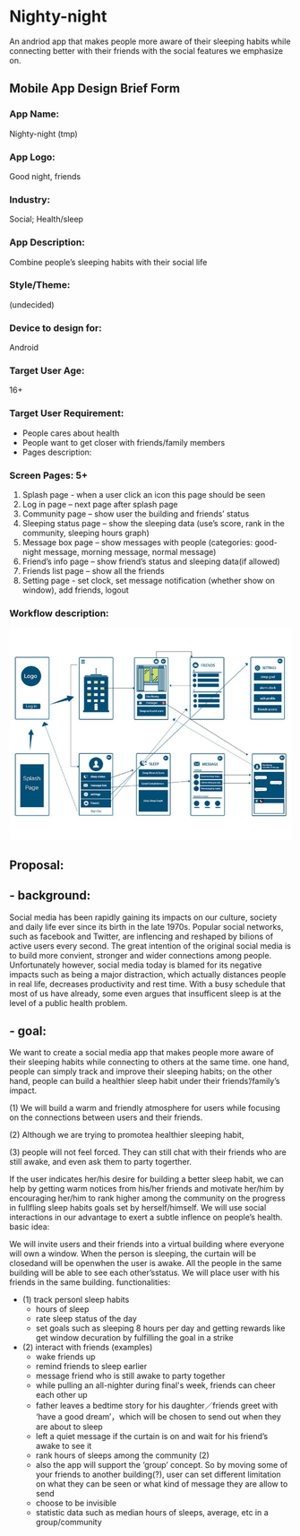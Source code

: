 # Nighty-night
An andriod app that makes people more aware of their sleeping habits while connecting better with their friends with the social features we emphasize on. 

## Mobile App Design Brief Form
 
### App Name:
Nighty-night (tmp)

### App Logo:
Good night, friends

### Industry:
Social; Health/sleep

### App Description:
Combine people’s sleeping habits with their social life


### Style/Theme:
(undecided)

### Device to design for:
Android

### Target User Age:
16+

### Target User Requirement:
- People cares about health
- People want to get closer with friends/family members
- Pages description:

### Screen Pages: 5+
1.    Splash page - when a user click an icon this page should be seen
2.    Log in page – next page after splash page
3.    Community page – show user the building and friends’ status
4.    Sleeping status page – show the sleeping data (use’s score, rank in the community, sleeping hours graph)
5.    Message box page – show messages with people (categories: good-night message, morning message, normal message)
6.    Friend’s info page – show friend’s status and sleeping data(if allowed)
7.    Friends list page – show all the friends
8.    Setting page - set clock, set message notification (whether show on window), add friends, logout

### Workflow description:
![](/notes/workFlow.jpg?raw=true)

## Proposal:
## - background: 
  Social media has been rapidly gaining its impacts on our culture, society and daily life ever since its birth in the late 1970s. Popular social networks, such as facebook and Twitter, are inflencing and reshaped by bilions of active users every second. The great intention of the original social media is to build more convient, stronger and wider connections among people. Unfortunately however, social media today is blamed for its negative impacts such as being a major distraction, which actually distances people in real life, decreases productivity and rest time. With a busy schedule that most of us have already, some even argues that insufficent sleep is at the level of a public health problem.  

## - goal: 
  We want to create a social media app that makes people more aware of their sleeping habits while connecting to others at the same time. one hand,  people can simply track and improve their sleeping habits; on the other hand, people can build a healthier sleep habit under their friends’/family’s impact.

(1) We will build a warm and friendly atmosphere for users while focusing on the connections between users and their friends. 

(2) Although we are trying to promotea healthier sleeping habit, 

(3) people will not feel forced. They can still chat with their friends who are still awake, and even ask them to party togerther. 

  If the user indicates her/his desire for building a better sleep habit, we can help by getting warm notices from his/her friends and motivate her/him by encouraging her/him to rank higher among the community on the progress in fullfling sleep habits goals set by herself/himself. We will use social interactions in our advantage to exert a subtle inflence on people’s health. 
basic idea: 

  We will invite users and their friends into a virtual building where everyone will own a window. When the person is sleeping, the curtain will be closedand will be openwhen the user is awake. All the people in the same building will be able to see each other’sstatus. We will place user with his friends in the same building.
functionalities:

- (1) track personl sleep habits
  - hours of sleep
  - rate sleep status of the day
  - set goals such as sleeping 8 hours per day and getting rewards like get window decuration by fulfilling the goal in a strike 
- (2) interact with friends (examples)
  - wake friends up 
  - remind friends to sleep earlier 
  - message friend who is still awake to party together 
  - while pulling an all-nighter during final's week, friends can cheer each other up
  - father leaves a bedtime story for his daughter／friends greet with ‘have a good dream’，which will be chosen to send out when they are about to sleep 
  - left a quiet message if the curtain is on and wait for his friend’s awake to see it
  - rank hours of sleeps among the community (2)
  - also the app will support the ‘group’ concept. So by moving some of your friends to another building(?), user can set different limitation on what they can be seen or what kind of message they are allow to send
  - choose to be invisible
  - statistic data such as median hours of sleeps, average, etc in a group/community
